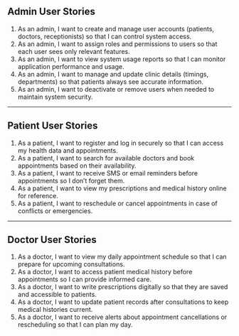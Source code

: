## Admin User Stories
1. As an admin, I want to create and manage user accounts (patients, doctors, receptionists) so that I can control system access.
2. As an admin, I want to assign roles and permissions to users so that each user sees only relevant features.
3. As an admin, I want to view system usage reports so that I can monitor application performance and usage.
4. As an admin, I want to manage and update clinic details (timings, departments) so that patients always see accurate information.
5. As an admin, I want to deactivate or remove users when needed to maintain system security.
---
## Patient User Stories
1. As a patient, I want to register and log in securely so that I can access my health data and appointments.
2. As a patient, I want to search for available doctors and book appointments based on their availability.
3. As a patient, I want to receive SMS or email reminders before appointments so I don’t forget them.
4. As a patient, I want to view my prescriptions and medical history online for reference.
5. As a patient, I want to reschedule or cancel appointments in case of conflicts or emergencies.
---
## Doctor User Stories
1. As a doctor, I want to view my daily appointment schedule so that I can prepare for upcoming consultations.
2. As a doctor, I want to access patient medical history before appointments so I can provide informed care.
3. As a doctor, I want to write prescriptions digitally so that they are saved and accessible to patients.
4. As a doctor, I want to update patient records after consultations to keep medical histories current.
5. As a doctor, I want to receive alerts about appointment cancellations or rescheduling so that I can plan my day.
